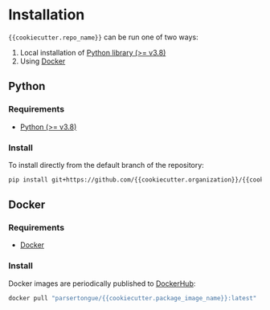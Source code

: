 # Installation

`{{cookiecutter.repo_name}}` can be run one of two ways:

1. Local installation of [Python library (>= v3.8)](https://conda.io/projects/conda/en/latest/user-guide/install/index.html)
2. Using [Docker](https://docs.docker.com/get-docker/)

## Python

### Requirements
- [Python (>= v3.8)](https://conda.io/projects/conda/en/latest/user-guide/install/index.html)


### Install
To install directly from the default branch of the repository:

```bash
pip install git+https://github.com/{{cookiecutter.organization}}/{{cookiecutter.repo_name}}.git
```

## Docker

### Requirements

- [Docker](https://docs.docker.com/get-docker/)

### Install

Docker images are periodically published to [DockerHub](https://hub.docker.com/r/parsertongue/{{cookiecutter.package_image_name}}):

```bash
docker pull "parsertongue/{{cookiecutter.package_image_name}}:latest"
```
